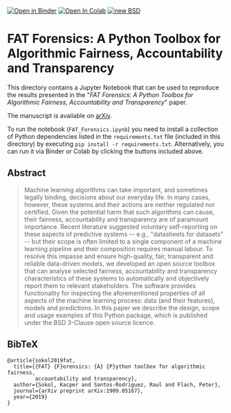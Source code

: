 [![Open in Binder](https://mybinder.org/badge_logo.svg)](https://mybinder.org/v2/gh/fat-forensics/resources/master?filepath=arXiv.1909.05167)
[![Open In Colab](https://colab.research.google.com/assets/colab-badge.svg)](https://colab.research.google.com/github/fat-forensics/resources/blob/master/arXiv.1909.05167)
[![new BSD](https://img.shields.io/github/license/fat-forensics/resources.svg)](https://github.com/fat-forensics/resources/blob/master/LICENCE)

# FAT Forensics: A Python Toolbox for Algorithmic Fairness, Accountability and Transparency #

This directory contains a Jupyter Notebook that can be used to reproduce the
results presented in the "*FAT Forensics: A Python Toolbox for Algorithmic
Fairness, Accountability and Transparency*" paper.

The manuscript is available on [arXiv][arXiv:1909.05167].

To run the notebook (`FAT_Forensics.ipynb`) you need to install a collection of
Python dependencies listed in the `requirements.txt` file (included in this
directory) by executing `pip install -r requirements.txt`.
Alternatively, you can run it via Binder or Colab by clicking the buttons
included above.

## Abstract ##

> Machine learning algorithms can take important, and sometimes legally binding,
> decisions about our everyday life.
> In many cases, however, these systems and their actions are neither regulated
> nor certified.
> Given the potential harm that such algorithms can cause, their fairness,
> accountability and transparency are of paramount importance.
> Recent literature suggested voluntary self-reporting on these aspects of
> predictive systems -- e.g., "datasheets for datasets" -- but their scope is
> often limited to a single component of a machine learning pipeline and their
> composition requires manual labour.
> To resolve this impasse and ensure high-quality, fair, transparent and
> reliable data-driven models, we developed an open source toolbox that can
> analyse selected fairness, accountability and transparency characteristics
> of these systems to automatically and objectively report them to relevant
> stakeholders.
> The software provides functionality for inspecting the aforementioned
> properties of all aspects of the machine learning process: data
> (and their features), models and predictions.
> In this paper we describe the design, scope and usage examples of this Python
> package, which is published under the BSD 3-Clause open source licence.

## BibTeX ##
```
@article{sokol2019fat,
  title={{FAT} {F}orensics: {A} {P}ython toolbox for algorithmic fairness,
         accountability and transparency},
  author={Sokol, Kacper and Santos-Rodriguez, Raul and Flach, Peter},
  journal={arXiv preprint arXiv:1909.05167},
  year={2019}
}
```

[arXiv:1909.05167]: https://arxiv.org/abs/1909.05167
